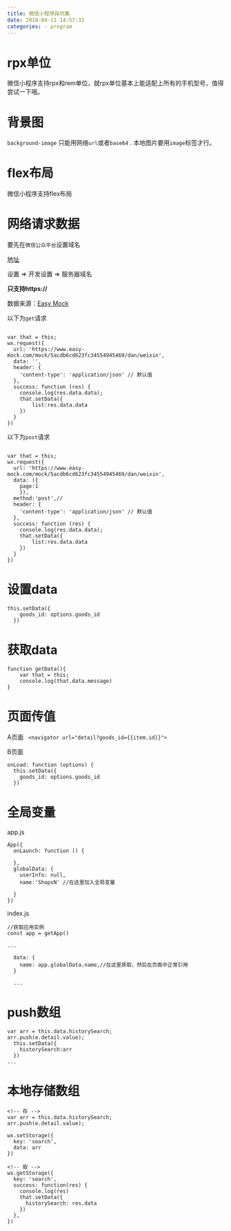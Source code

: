 ```yaml
---
title: 微信小程序踩坑集
date: 2018-04-11 14:57:31
categories: - program
---
```

# rpx单位

微信小程序支持rpx和rem单位，就rpx单位基本上能适配上所有的手机型号，值得尝试一下哦。

# 背景图

`background-image` 只能用网络`url`或者`base64` . 本地图片要用`image`标签才行。

# flex布局

微信小程序支持flex布局

# 网络请求数据

要先在`微信公众平台`设置域名

[地址](https://mp.weixin.qq.com/wxopen/devprofile?action=get_profile&token=1026094927&lang=zh_CN)

设置 => 开发设置 => 服务器域名

**只支持https://**

数据来源：[Easy Mock](https://www.easy-mock.com)

以下为`get`请求

```
    
var that = this;
wx.request({
  url: 'https://www.easy-mock.com/mock/5acdb6cd623fc34554945469/dan/weixin', 
  data: '',
  header: {
    'content-type': 'application/json' // 默认值
  },
  success: function (res) {
    console.log(res.data.data);
    that.setData({
        list:res.data.data
    })
  }
})
```

以下为`post`请求

```
    
var that = this;
wx.request({
  url: 'https://www.easy-mock.com/mock/5acdb6cd623fc34554945469/dan/weixin', 
  data: ({
    page:1
    }),
  method:'post',//
  header: {
    'content-type': 'application/json' // 默认值
  },
  success: function (res) {
    console.log(res.data.data);
    that.setData({
        list:res.data.data
    })
  }
})
```

# 设置data

```
this.setData({
    goods_id: options.goods_id
  })
```

# 获取data

```
function getData(){
    var that = this;
    console.log(that.data.message)
}
```


# 页面传值 

A页面
` <navigator url="detail?goods_id={{item.id}}">`

B页面
```
onLoad: function (options) {
  this.setData({
    goods_id: options.goods_id
  })
```


# 全局变量

app.js

```
App({
  onLaunch: function () {
 
  },
  globalData: {
    userInfo: null,
    name:'ShopsN' //在这里加入全局变量

  }
})
```

index.js

```
//获取应用实例
const app = getApp()

...

  data: {
    name: app.globalData.name,//在这里获取，然后在页面中正常引用
  }

  ...

```

# push数组

```
var arr = this.data.historySearch;
arr.push(e.detail.value);
  this.setData({
    historySearch:arr
  })
...
```

# 本地存储数组

```
<!-- 存 -->
var arr = this.data.historySearch;
arr.push(e.detail.value);

wx.setStorage({
  key: 'search',
  data: arr
})

<!-- 取 -->
wx.getStorage({
  key: 'search',
  success: function(res) {
    console.log(res)
    that.setData({
      historySearch: res.data
    })
  },
})
```
